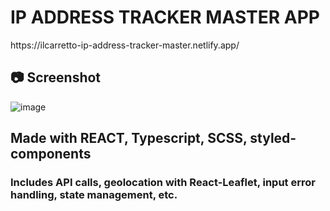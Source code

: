 <h1>IP ADDRESS TRACKER MASTER APP</h1>
https://ilcarretto-ip-address-tracker-master.netlify.app/

<h2>📷 Screenshot</h2>

![image](https://github.com/IlCarretto/react-ip-address-tracker-master/assets/108265618/a30b23b0-3e81-462a-be01-10ad8ce20f82)

<h2>Made with REACT, Typescript, SCSS, styled-components</h2>
<h3>Includes API calls, geolocation with React-Leaflet, input error handling, state management, etc.</h3>
